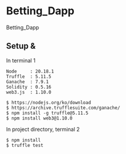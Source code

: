 # Betting_Dapp
Betting_Dapp



## Setup &
In terminal 1
```
Node     : 20.18.1 
Truffle  : 5.11.5
Ganache  : 7.9.1
Solidity : 0.5.16
web3.js  : 1.10.0

$ https://nodejs.org/ko/download
$ https://archive.trufflesuite.com/ganache/
$ npm install -g truffle@5.11.5
$ npm install web3@1.10.0
```

In project directory, terminal 2
```
$ npm install
$ truffle test
```
